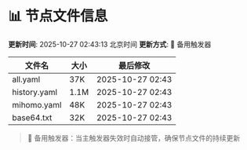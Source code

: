 # 📊 节点文件信息

**更新时间**: 2025-10-27 02:43:13 北京时间
**更新方式**: 🔄 备用触发器

| 文件名 | 大小 | 最后修改 |
|--------|------|----------|
| all.yaml | 37K | 2025-10-27 02:43 |
| history.yaml | 1.1M | 2025-10-27 02:43 |
| mihomo.yaml | 48K | 2025-10-27 02:43 |
| base64.txt | 32K | 2025-10-27 02:43 |

> 🔄 备用触发器：当主触发器失效时自动接管，确保节点文件的持续更新
